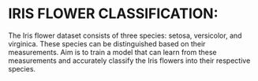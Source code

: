 #  IRIS FLOWER CLASSIFICATION:

The Iris flower dataset consists of three species: setosa, versicolor, and virginica. These species can be distinguished based on their measurements. Aim is to train a model that can learn from
these measurements and accurately classify the Iris flowers into
their respective species.
